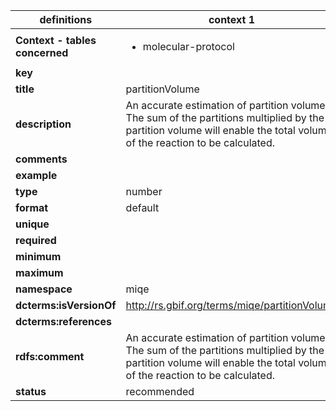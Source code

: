 

| definitions | context 1 |
|-|-|
| **Context - tables concerned** | <ul><li>molecular-protocol</li></ul> |
| **key** |  |
| **title** | partitionVolume |
| **description** | An accurate estimation of partition volume. The sum of the partitions multiplied by the partition volume will enable the total volume of the reaction to be calculated. |
| **comments** |  |
| **example** |  |
| **type** | number |
| **format** | default |
| **unique** |  |
| **required** |  |
| **minimum** |  |
| **maximum** |  |
| **namespace** | miqe |
| **dcterms:isVersionOf** | http://rs.gbif.org/terms/miqe/partitionVolume |
| **dcterms:references** |  |
| **rdfs:comment** | An accurate estimation of partition volume. The sum of the partitions multiplied by the partition volume will enable the total volume of the reaction to be calculated. |
| **status** | recommended |
